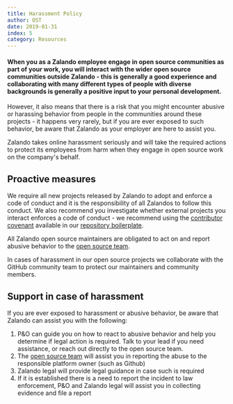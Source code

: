 ```yaml
---
title: Harassment Policy
author: OST
date: 2019-01-31
index: 5
category: Resources
---
```


#### When you as a Zalando employee engage in open source communities as part of your work, you will interact with the wider open source communities outside Zalando - this is generally a good experience and collaborating with many different types of people with diverse backgrounds is generally a positive input to your personal development. 

However, it also means that there is a risk that you might encounter abusive or harassing behavior from people in the communities around these projects - it happens very rarely, but if you are ever exposed to such behavior, be aware that Zalando as your employer are here to assist you.

Zalando takes online harassment seriously and will take the required actions to protect its employees from harm when they engage in open source work on the company's behalf.

## Proactive measures
We require all new projects released by Zalando to adopt and enforce a code of conduct and it is the responsibility of all Zalandos to follow this conduct. We also recommend you investigate whether external projects you interact enforces a code of conduct - we recommend using the [contributor covenant](https://www.contributor-covenant.org/) available in our [repository boilerplate](https://github.com/zalando-incubator/new-project/).

All Zalando open source maintainers are obligated to act on and report abusive behavior to the [open source team](opensource@zalando.de). 

In cases of harassment in our open source projects we collaborate with the GitHub community team to protect our maintainers and community members.

## Support in case of harassment
If you are ever exposed to harassment or abusive behavior, be aware that Zalando can assist you with the following:

1. P&O can guide you on how to react to abusive behavior and help you determine if legal action is required. Talk to your lead if you need assistance, or reach out directly to the open source team. 
2. The [open source team](opensource@zalando.de) will assist you in reporting the abuse to the responsible platform owner (such as Github)
3. Zalando legal will provide legal guidance in case such is required
4. If it is established there is a need to report the incident to law enforcement, P&O and Zalando legal will assist you in collecting evidence and file a report
